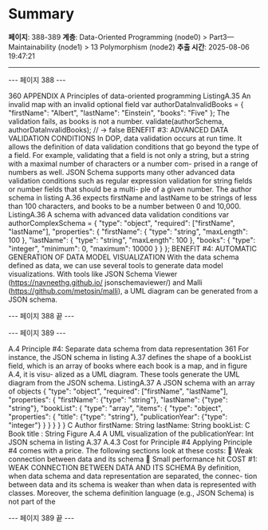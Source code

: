 # Summary

**페이지**: 388-389
**계층**: Data-Oriented Programming (node0) > Part3—Maintainability (node1) > 13 Polymorphism (node2)
**추출 시간**: 2025-08-06 19:47:21

---


--- 페이지 388 ---

360 APPENDIX A Principles of data-oriented programming
ListingA.35 An invalid map with an invalid optional field
var authorDataInvalidBooks = {
"firstName": "Albert",
"lastName": "Einstein",
"books": "Five"
}; The validation fails,
as books is not a
number.
validate(authorSchema, authorDataInvalidBooks);
// → false
BENEFIT #3: ADVANCED DATA VALIDATION CONDITIONS
In DOP, data validation occurs at run time. It allows the definition of data validation
conditions that go beyond the type of a field. For example, validating that a field is not
only a string, but a string with a maximal number of characters or a number com-
prised in a range of numbers as well.
JSON Schema supports many other advanced data validation conditions such as
regular expression validation for string fields or number fields that should be a multi-
ple of a given number. The author schema in listing A.36 expects firstName and
lastName to be strings of less than 100 characters, and books to be a number between
0 and 10,000.
ListingA.36 A schema with advanced data validation conditions
var authorComplexSchema = {
"type": "object",
"required": ["firstName", "lastName"],
"properties": {
"firstName": {
"type": "string",
"maxLength": 100
},
"lastName": {
"type": "string",
"maxLength": 100
},
"books": {
"type": "integer",
"minimum": 0,
"maximum": 10000
}
}
};
BENEFIT #4: AUTOMATIC GENERATION OF DATA MODEL VISUALIZATION
With the data schema defined as data, we can use several tools to generate data model
visualizations. With tools like JSON Schema Viewer (https://navneethg.github.io/
jsonschemaviewer/) and Malli (https://github.com/metosin/malli), a UML diagram
can be generated from a JSON schema.

--- 페이지 388 끝 ---


--- 페이지 389 ---

A.4 Principle #4: Separate data schema from data representation 361
For instance, the JSON schema in listing A.37 defines the shape of a bookList
field, which is an array of books where each book is a map, and in figure A.4, it is visu-
alized as a UML diagram. These tools generate the UML diagram from the JSON
schema.
ListingA.37 A JSON schema with an array of objects
{
"type": "object",
"required": ["firstName", "lastName"],
"properties": {
"firstName": {"type": "string"},
"lastName": {"type": "string"},
"bookList": {
"type": "array",
"items": {
"type": "object",
"properties": {
"title": {"type": "string"},
"publicationYear": {"type": "integer"}
}
}
}
}
}
C Author
firstName: String
lastName: String
bookList: <Book>
C Book
title : String
Figure A.4 A UML visualization of the
publicationYear: Int
JSON schema in listing A.37
A.4.3 Cost for Principle #4
Applying Principle #4 comes with a price. The following sections look at these costs:
 Weak connection between data and its schema
 Small performance hit
COST #1: WEAK CONNECTION BETWEEN DATA AND ITS SCHEMA
By definition, when data schema and data representation are separated, the connec-
tion between data and its schema is weaker than when data is represented with classes.
Moreover, the schema definition language (e.g., JSON Schema) is not part of the

--- 페이지 389 끝 ---
